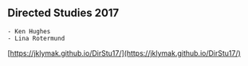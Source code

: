 ## Directed Studies 2017

    - Ken Hughes
    - Lina Rotermund

 [https://jklymak.github.io/DirStu17/](https://jklymak.github.io/DirStu17/)
